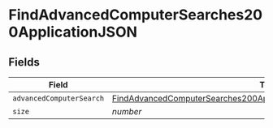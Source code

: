 # FindAdvancedComputerSearches200ApplicationJSON


## Fields

| Field                                                                                                                                                                   | Type                                                                                                                                                                    | Required                                                                                                                                                                | Description                                                                                                                                                             | Example                                                                                                                                                                 |
| ----------------------------------------------------------------------------------------------------------------------------------------------------------------------- | ----------------------------------------------------------------------------------------------------------------------------------------------------------------------- | ----------------------------------------------------------------------------------------------------------------------------------------------------------------------- | ----------------------------------------------------------------------------------------------------------------------------------------------------------------------- | ----------------------------------------------------------------------------------------------------------------------------------------------------------------------- |
| `advancedComputerSearch`                                                                                                                                                | [FindAdvancedComputerSearches200ApplicationJSONAdvancedComputerSearch](../../models/operations/findadvancedcomputersearches200applicationjsonadvancedcomputersearch.md) | :heavy_minus_sign:                                                                                                                                                      | N/A                                                                                                                                                                     |                                                                                                                                                                         |
| `size`                                                                                                                                                                  | *number*                                                                                                                                                                | :heavy_minus_sign:                                                                                                                                                      | N/A                                                                                                                                                                     | 1                                                                                                                                                                       |
